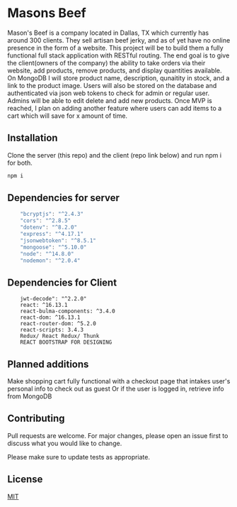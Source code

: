 # Masons Beef

Mason's Beef is a company located in Dallas, TX which currently has around 300 clients. They sell artisan beef jerky, and as of yet have no online
            presence in the form of a website. This project will be to build them a fully functional full stack application with RESTful routing. The end goal is to
            give the client(owners of the company) the ability to take orders via their website, add products, remove products, and display quantities available.
            On MongoDB I will store product name, description, qunaitity in stock, and a link to the product image. Users will also be stored on the database and
            authenticated via json web tokens to check for admin or regular user. Admins will be able to edit delete and add new products. Once MVP is reached, I
            plan on adding another feature where users can add items to a cart which will save for x amount of time.

## Installation

Clone the server (this repo) and the client (repo link below) and run npm i for both.

```bash
npm i
```

## Dependencies for server

```javascript
    "bcryptjs": "^2.4.3"
    "cors": "^2.8.5"
    "dotenv": "^8.2.0"
    "express": "^4.17.1"
    "jsonwebtoken": "^8.5.1"
    "mongoose": "^5.10.0"
    "node": "^14.8.0"
    "nodemon": "^2.0.4"
```
## Dependencies for Client

```
    jwt-decode": "^2.2.0"
    react: ^16.13.1
    react-bulma-components: ^3.4.0
    react-dom: ^16.13.1
    react-router-dom: ^5.2.0
    react-scripts: 3.4.3
    Redux/ React Redux/ Thunk
    REACT BOOTSTRAP FOR DESIGNING
```

## Planned additions
Make shopping cart fully functional with a checkout page that intakes user's personal info to check out as guest
Or if the user is logged in, retrieve info from MongoDB

## Contributing
Pull requests are welcome. For major changes, please open an issue first to discuss what you would like to change.

Please make sure to update tests as appropriate.

## License
[MIT](https://choosealicense.com/licenses/mit/)
